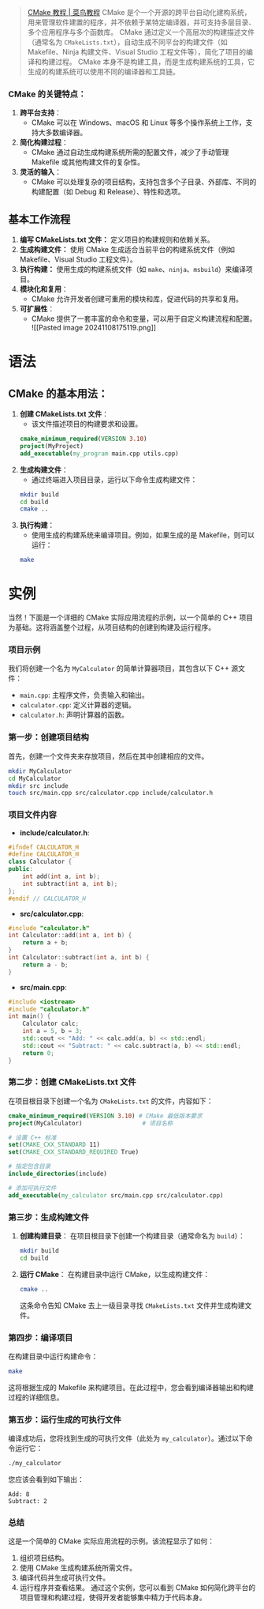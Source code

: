 > [CMake 教程 | 菜鸟教程](https://www.runoob.com/cmake/cmake-tutorial.html)
>CMake 是个一个开源的跨平台自动化建构系统，用来管理软件建置的程序，并不依赖于某特定编译器，并可支持多层目录、多个应用程序与多个函数库。
>CMake 通过定义一个高层次的构建描述文件（通常名为 `CMakeLists.txt`），自动生成不同平台的构建文件（如 Makefile、Ninja 构建文件、Visual Studio 工程文件等），简化了项目的编译和构建过程。
>CMake 本身不是构建工具，而是生成构建系统的工具，它生成的构建系统可以使用不同的编译器和工具链。
### CMake 的关键特点：
1. **跨平台支持**：
    - CMake 可以在 Windows、macOS 和 Linux 等多个操作系统上工作，支持大多数编译器。
2. **简化构建过程**：
    - CMake 通过自动生成构建系统所需的配置文件，减少了手动管理 Makefile 或其他构建文件的复杂性。
3. **灵活的输入**：
    - CMake 可以处理复杂的项目结构，支持包含多个子目录、外部库、不同的构建配置（如 Debug 和 Release）、特性和选项。
## 基本工作流程
1. **编写 CMakeLists.txt 文件：** 定义项目的构建规则和依赖关系。
2. **生成构建文件：** 使用 CMake 生成适合当前平台的构建系统文件（例如 Makefile、Visual Studio 工程文件）。
3. **执行构建：** 使用生成的构建系统文件（如 `make`、`ninja`、`msbuild`）来编译项目。
4. **模块化和复用**：
    - CMake 允许开发者创建可重用的模块和库，促进代码的共享和复用。
5. **可扩展性**：
    - CMake 提供了一套丰富的命令和变量，可以用于自定义构建流程和配置。
![[Pasted image 20241108175119.png]]
# 语法
## CMake 的基本用法：
1. **创建 CMakeLists.txt 文件**：
   - 该文件描述项目的构建要求和设置。
   ```cmake
   cmake_minimum_required(VERSION 3.10)
   project(MyProject)
   add_executable(my_program main.cpp utils.cpp)
   ```
2. **生成构建文件**：
   - 通过终端进入项目目录，运行以下命令生成构建文件：
   ```bash
   mkdir build
   cd build
   cmake ..
   ```
3. **执行构建**：
   - 使用生成的构建系统来编译项目。例如，如果生成的是 Makefile，则可以运行：
   ```bash
   make
   ```
# 实例
当然！下面是一个详细的 CMake 实际应用流程的示例，以一个简单的 C++ 项目为基础。这将涵盖整个过程，从项目结构的创建到构建及运行程序。
### 项目示例
我们将创建一个名为 `MyCalculator` 的简单计算器项目，其包含以下 C++ 源文件：
- `main.cpp`: 主程序文件，负责输入和输出。
- `calculator.cpp`: 定义计算器的逻辑。
- `calculator.h`: 声明计算器的函数。
### 第一步：创建项目结构
首先，创建一个文件夹来存放项目，然后在其中创建相应的文件。
```bash
mkdir MyCalculator
cd MyCalculator
mkdir src include
touch src/main.cpp src/calculator.cpp include/calculator.h
```
### 项目文件内容
- **include/calculator.h**:
```cpp
#ifndef CALCULATOR_H
#define CALCULATOR_H
class Calculator {
public:
    int add(int a, int b);
    int subtract(int a, int b);
};
#endif // CALCULATOR_H
```
- **src/calculator.cpp**:
```cpp
#include "calculator.h"
int Calculator::add(int a, int b) {
    return a + b;
}
int Calculator::subtract(int a, int b) {
    return a - b;
}
```
- **src/main.cpp**:
```cpp
#include <iostream>
#include "calculator.h"
int main() {
    Calculator calc;
    int a = 5, b = 3;
    std::cout << "Add: " << calc.add(a, b) << std::endl;
    std::cout << "Subtract: " << calc.subtract(a, b) << std::endl;
    return 0;
}
```
### 第二步：创建 CMakeLists.txt 文件
在项目根目录下创建一个名为 `CMakeLists.txt` 的文件，内容如下：
```cmake
cmake_minimum_required(VERSION 3.10) # CMake 最低版本要求
project(MyCalculator)                 # 项目名称

# 设置 C++ 标准
set(CMAKE_CXX_STANDARD 11)
set(CMAKE_CXX_STANDARD_REQUIRED True)

# 指定包含目录
include_directories(include)

# 添加可执行文件
add_executable(my_calculator src/main.cpp src/calculator.cpp)
```
### 第三步：生成构建文件
1. **创建构建目录**：
   在项目根目录下创建一个构建目录（通常命名为 `build`）：
   ```bash
   mkdir build
   cd build
   ```
2. **运行 CMake**：
   在构建目录中运行 CMake，以生成构建文件：
   ```bash
   cmake ..
   ```
   这条命令告知 CMake 去上一级目录寻找 `CMakeLists.txt` 文件并生成构建文件。
### 第四步：编译项目
在构建目录中运行构建命令：
```bash
make
```
这将根据生成的 Makefile 来构建项目。在此过程中，您会看到编译器输出和构建过程的详细信息。
### 第五步：运行生成的可执行文件
编译成功后，您将找到生成的可执行文件（此处为 `my_calculator`）。通过以下命令运行它：
```bash
./my_calculator
```
您应该会看到如下输出：
```
Add: 8
Subtract: 2
```
### 总结
这是一个简单的 CMake 实际应用流程的示例。该流程显示了如何：
1. 组织项目结构。
2. 使用 CMake 生成构建系统所需文件。
3. 编译代码并生成可执行文件。
4. 运行程序并查看结果。
通过这个实例，您可以看到 CMake 如何简化跨平台的项目管理和构建过程，使得开发者能够集中精力于代码本身。
